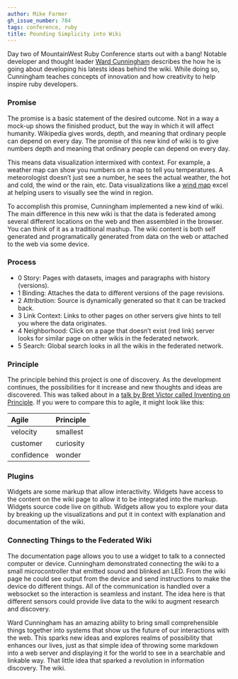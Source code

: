 ```yaml
---
author: Mike Farmer
gh_issue_number: 784
tags: conference, ruby
title: Pounding Simplicity into Wiki
---
```


Day two of MountainWest Ruby Conference starts out with a bang! Notable developer and thought leader [Ward Cunningham](https://en.wikipedia.org/wiki/Ward_Cunningham) describes the how he is going about developing his latests ideas behind the wiki. While doing so, Cunningham teaches concepts of innovation and how creativity to help inspire ruby developers.

### Promise

The promise is a basic statement of the desired outcome. Not in a way a mock-up shows the finished product, but the way in which it will affect humanity. Wikipedia gives words, depth, and meaning that ordinary people can depend on every day. The promise of this new kind of wiki is to
give numbers depth and meaning that ordinary people can depend on every day.

This means data visualization intermixed with context. For example, a weather map can show you numbers on a map to tell you temperatures. A meteorologist doesn’t just see a number, he sees the actual weather, the hot and cold, the wind or the rain, etc. Data visualizations like a [wind map](http://hint.fm/wind/) excel at helping users to visually see the wind in region.

To accomplish this promise, Cunningham implemented a new kind of wiki. The main difference in this new wiki is that the data is federated among several different locations on the web and then assembled in the browser. You can think of it as a traditional mashup. The wiki content is both self generated and programatically generated from data on the web or attached to the web via some device.

### Process

- 0 Story: Pages with datasets, images and paragraphs with history (versions).
- 1 Binding: Attaches the data to different versions of the page revisions.
- 2 Attribution: Source is dynamically generated so that it can be tracked back.
- 3 Link Context: Links to other pages on other servers give hints to tell you where the data originates.
- 4 Neighborhood: Click on a page that doesn’t exist (red link) server looks for similar page on other wikis in the federated network.
- 5 Search: Global search looks in all the wikis in the federated network.

### Principle

The principle behind this project is one of discovery. As the development continues, the possibilities for it increase and new thoughts and ideas are discovered. This was talked about in a [talk by Bret Victor called Inventing on Principle](https://vimeo.com/36579366). If you were to compare this to agile, it might look like this:

<table>
<colgroup>
<col style="text-align:left;"/>
<col style="text-align:left;"/>
</colgroup>

<thead>
<tr>
 <th style="text-align:left;">Agile</th>
 <th style="text-align:left;">Principle</th>
</tr>
</thead>

<tbody>
<tr>
 <td style="text-align:left;">velocity</td>
 <td style="text-align:left;">smallest</td>
</tr>
<tr>
 <td style="text-align:left;">customer</td>
 <td style="text-align:left;">curiosity</td>
</tr>
<tr>
 <td style="text-align:left;">confidence</td>
 <td style="text-align:left;">wonder</td>
</tr>
</tbody>
</table>

### Plugins

Widgets are some markup that allow interactivity. Widgets have access to the content on the wiki page to allow it to be integrated into the markup. Widgets source code live on github. Widgets allow you to explore your data by breaking up the visualizations and put it in context with explanation and documentation of the wiki.

### Connecting Things to the Federated Wiki

The documentation page allows you to use a widget to talk to a connected computer or device. Cunningham demonstrated connecting the wiki to a small microcontroller that emitted sound and blinked an LED. From the wiki page he could see output from the device and send instructions to make the device do different things. All of the communication is handled over a websocket so the interaction is seamless and instant. The idea here is that different sensors could provide live data to the wiki to augment research and discovery.

Ward Cunningham has an amazing ability to bring small comprehensible things together into systems that show us the future of our interactions with the web. This sparks new ideas and explores realms of possibility that enhances our lives, just as that simple idea of throwing some markdown into a web server and displaying it for the world to see in a searchable and linkable way. That little idea that sparked a revolution in information discovery. The wiki.
